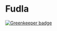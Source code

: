 # Fudla

[![Greenkeeper badge](https://badges.greenkeeper.io/juliandavidmr/Fudla.svg)](https://greenkeeper.io/)
